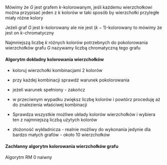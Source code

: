 Mówimy że $G$ jest grafem $k$-kolorowanym, jeśli każdemu wierzchołkowi można przypisać jeden z $k$ kolorów w taki sposób by wierzchołki przyległe miały różne kolory

Jeżeli graf $G$ jest $k$-kolorowany ale nie jest $(k-1)$-kolorowany to mówimy że jest on $k$-chromatyczny

Najmniejszą liczbę $k$ różnych kolorów potrzebnych do pokolorowania wierzchołków grafu $G$ nazywamy liczbą chromatyczną tego grafu

#### Algorytm dokładny kolorowania wierzchołków
- koloruj wierzchołki kombinacjami 2 kolorów
- przy każdej kombinacji sprawdź warunek pokolorowania
- jeżeli warunek spełniony - zakończ
- w przeciwnym wypadku zwiększ liczbę kolorów i powtórz proceduję aż do znalezienia właściwej kombinacji

- Sprawdza wszystkie możliwe układy kolorów wierzchołków i wybiera ten z najmniejszą liczbą użytych kolorów
- złożoność wykładnicza - realnie możliwy do wykonania jedynie dla bardzo małych grafów - około 10 wierzchołków

#### Zachłanny algorytm kolorowania wierzchołków grafu
Algorytm RM 0 naiwny